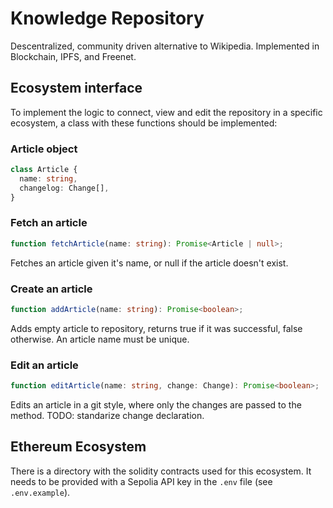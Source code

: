 # Knowledge Repository

Descentralized, community driven alternative to Wikipedia. Implemented in
Blockchain, IPFS, and Freenet.

## Ecosystem interface

To implement the logic to connect, view and edit the repository in a specific
ecosystem, a class with these functions should be implemented:

### Article object

```typescript
class Article {
  name: string,
  changelog: Change[],
}
```

### Fetch an article

```typescript
function fetchArticle(name: string): Promise<Article | null>;
```

Fetches an article given it's name, or null if the article doesn't exist.

### Create an article

```typescript
function addArticle(name: string): Promise<boolean>;
```

Adds empty article to repository, returns true if it was successful, false otherwise.
An article name must be unique.

### Edit an article

```typescript
function editArticle(name: string, change: Change): Promise<boolean>;
```

Edits an article in a git style, where only the changes are passed to the
method.
TODO: standarize change declaration.

## Ethereum Ecosystem

There is a directory with the solidity contracts used for this ecosystem. It needs to be provided with a Sepolia API key in the `.env` file (see `.env.example`).
